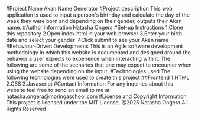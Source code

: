 #Project Name
Akan Name Generator
#Project description
This web application is used to input a person's birthday and calculate the day of the week they were born and depending on their gender, outputs their Akan name.
#Author information
Natasha Ongera 
#Set-up Instructions
1.Clone this repository
2.Open index.html in your web browser
3.Enter your birth date and select your gender
.4Click submit to see your Akan name
#Behaviour-Driven Developments
This is an Agile software development methodology in which this website is documented and designed around the behavior a user expects to experience when interacting with it. The following are some of the scenarios that one may expect to encounter when using the website depending on the input:
#Technologies used
The following technologies were used to create this project
##Frontend
1.HTML
2.CSS
3.Javascript
#Contact Information
For any inquiries about this website  feel free to send an email to me at natasha.ongera@moringaschool.com
#License and Copyright Information
This project is licensed under the MIT License.
@2025 Natasha Ongera All Rights Reserved







 
